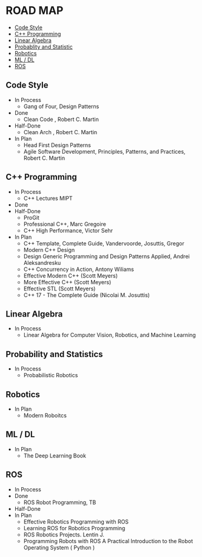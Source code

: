 # ROAD MAP

* [Code Style](#code-style)
* [C++ Programming](#c++-programming)
* [Linear Algebra](#linear-algebra)
* [Probablity and Statistic](#probablity-and-statistic)
* [Robotics](#robotics)
* [ML / DL](#ml-/-dl)
* [ROS](#ros)

## Code Style
* In Process
    - Gang of Four, Design Patterns 
* Done
    - Clean Code , Robert C. Martin
* Half-Done
    - Clean Arch , Robert C. Martin 
* In Plan
    - Head First Design Patterns 
    - Agile Software Development, Principles, Patterns, and Practices, Robert C. Martin  

## C++ Programming  
* In Process
    - C++ Lectures MIPT
* Done
* Half-Done
    - ProGit 
    - Professional C++, Marc Gregoire 
    - C++ High Performance, Victor Sehr 
* In Plan
    - C++ Template, Complete Guide, Vandervoorde, Josuttis, Gregor
    - Modern C++ Design
    - Design Generic Programming and Design Patterns Applied, Andrei Aleksandresku 
    - C++ Concurrency in Action, Antony Wiliams
    - Effective Modern C++ (Scott Meyers)
    - More Effective C++ (Scott Meyers) 
    - Effective STL (Scott Meyers)
    - C++ 17 - The Complete Guide (Nicolai M. Josuttis) 

## Linear Algebra
* In Process
    - Linear Algebra for Computer Vision, Robotics, and Machine Learning
## Probability and Statistics
* In Process
    - Probabilistic Robotics

## Robotics 
* In Plan
    - Modern Roboitcs
## ML / DL
* In Plan
    - The Deep Learning Book

## ROS 
* In Process
* Done
    - ROS Robot Programming, TB
* Half-Done
* In Plan
    - Effective Robotics Programming with ROS 
    - Learning ROS for Robotics Programming
    - ROS Robotics Projects. Lentin J.
    - Programming Robots with ROS A Practical Introduction to the Robot Operating System ( Python )

